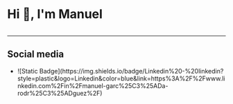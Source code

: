 <h1>Hi 👋, I'm Manuel</h1>

<img>
<hr>
<h2>Social media</h2>
<ul>
  <li>![Static Badge](https://img.shields.io/badge/Linkedin%20-%20linkedin?style=plastic&logo=Linkedin&color=blue&link=https%3A%2F%2Fwww.linkedin.com%2Fin%2Fmanuel-garc%25C3%25ADa-rodr%25C3%25ADguez%2F)</li>
</ul>
